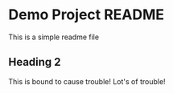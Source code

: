 # Demo Project README

This is a simple readme file

## Heading 2

This is bound to cause trouble! Lot's of trouble!